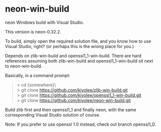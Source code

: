# neon-win-build

neon Windows build with Visual Studio.

This version is neon-0.32.2.

To build, simply open the required solution file, and
you know how to use Visual Studio, right?
(or perhaps this is the wrong place for you.)

Depends on zlib-win-build and openssl1_1-win-build.
There are hard references assuming both zlib-win-build and openssl1_1-win-build
sit next to neon-win-build.

Basically, in a command prompt:

> \> cd {somewhere}\\  
> \> git clone https://github.com/kiyolee/zlib-win-build.git  
> \> git clone https://github.com/kiyolee/openssl1_1-win-build.git  
> \> git clone https://github.com/kiyolee/neon-win-build.git

Build zlib first and then openssl1_1 and finally neon, with the same corresponding Visual Studio solution of course.

Note: If you prefer to use openssl 1.0 instead, check out branch openssl1_0.
